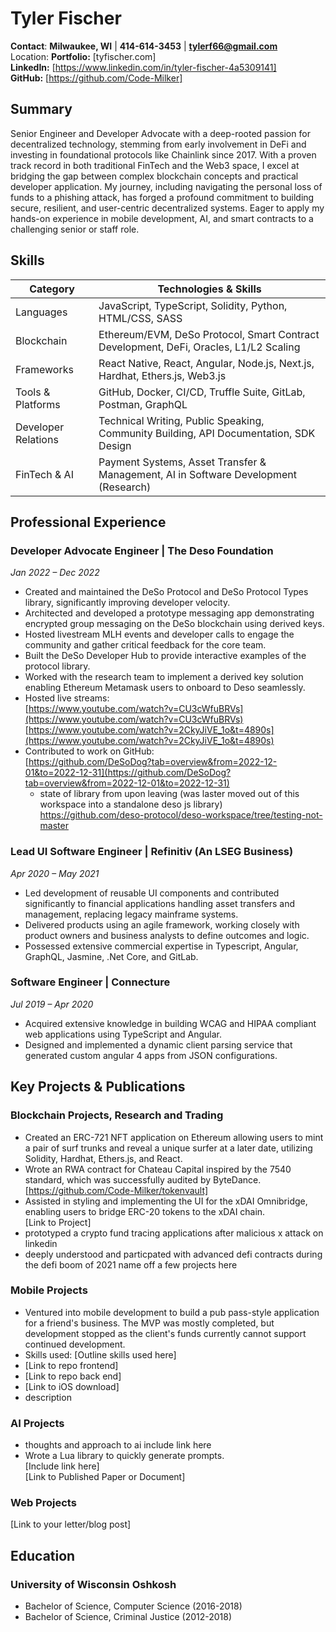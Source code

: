 # Tyler Fischer
**Contact**: **Milwaukee, WI** | **414-614-3453** | **[tylerf66@gmail.com](mailto:tylerf66@gmail.com)**  
Location:
**Portfolio:** [tyfischer.com]  
**LinkedIn:** [https://www.linkedin.com/in/tyler-fischer-4a5309141]  
**GitHub:** [https://github.com/Code-Milker]  

## Summary
Senior Engineer and Developer Advocate with a deep-rooted passion for decentralized technology, stemming from early involvement in DeFi and investing in foundational protocols like Chainlink since 2017. With a proven track record in both traditional FinTech and the Web3 space, I excel at bridging the gap between complex blockchain concepts and practical developer application. My journey, including navigating the personal loss of funds to a phishing attack, has forged a profound commitment to building secure, resilient, and user-centric decentralized systems. Eager to apply my hands-on experience in mobile development, AI, and smart contracts to a challenging senior or staff role.

## Skills
| Category | Technologies & Skills |
|-------------------|-----------------------|
| Languages | JavaScript, TypeScript, Solidity, Python, HTML/CSS, SASS |
| Blockchain | Ethereum/EVM, DeSo Protocol, Smart Contract Development, DeFi, Oracles, L1/L2 Scaling |
| Frameworks | React Native, React, Angular, Node.js, Next.js, Hardhat, Ethers.js, Web3.js |
| Tools & Platforms | GitHub, Docker, CI/CD, Truffle Suite, GitLab, Postman, GraphQL |
| Developer Relations | Technical Writing, Public Speaking, Community Building, API Documentation, SDK Design |
| FinTech & AI | Payment Systems, Asset Transfer & Management, AI in Software Development (Research) |

## Professional Experience
### Developer Advocate Engineer | The Deso Foundation
*Jan 2022 – Dec 2022*  
- Created and maintained the DeSo Protocol and DeSo Protocol Types library, significantly improving developer velocity.  
- Architected and developed a prototype messaging app demonstrating encrypted group messaging on the DeSo blockchain using derived keys.  
- Hosted livestream MLH events and developer calls to engage the community and gather critical feedback for the core team.  
- Built the DeSo Developer Hub to provide interactive examples of the protocol library.  
- Worked with the research team to implement a derived key solution enabling Ethereum Metamask users to onboard to Deso seamlessly.  
- Hosted live streams:  
  [https://www.youtube.com/watch?v=CU3cWfuBRVs](https://www.youtube.com/watch?v=CU3cWfuBRVs)  
  [https://www.youtube.com/watch?v=2CkyJiVE_1o&t=4890s](https://www.youtube.com/watch?v=2CkyJiVE_1o&t=4890s)  
- Contributed to work on GitHub:  
  [https://github.com/DeSoDog?tab=overview&from=2022-12-01&to=2022-12-31](https://github.com/DeSoDog?tab=overview&from=2022-12-01&to=2022-12-31)  
  - state of library from upon leaving (was laster moved out of this workspace into a standalone deso js library)  
    https://github.com/deso-protocol/deso-workspace/tree/testing-not-master  

### Lead UI Software Engineer | Refinitiv (An LSEG Business)
*Apr 2020 – May 2021*  
- Led development of reusable UI components and contributed significantly to financial applications handling asset transfers and management, replacing legacy mainframe systems.  
- Delivered products using an agile framework, working closely with product owners and business analysts to define outcomes and logic.  
- Possessed extensive commercial expertise in Typescript, Angular, GraphQL, Jasmine, .Net Core, and GitLab.  

### Software Engineer | Connecture
*Jul 2019 – Apr 2020*  
- Acquired extensive knowledge in building WCAG and HIPAA compliant web applications using TypeScript and Angular.  
- Designed and implemented a dynamic client parsing service that generated custom angular 4 apps from JSON configurations.  

## Key Projects & Publications
### Blockchain Projects, Research and Trading
- Created an ERC-721 NFT application on Ethereum allowing users to mint a pair of surf trunks and reveal a unique surfer at a later date, utilizing Solidity, Hardhat, Ethers.js, and React.  
- Wrote an RWA contract for Chateau Capital inspired by the 7540 standard, which was successfully audited by ByteDance.  
  [https://github.com/Code-Milker/tokenvault]  
- Assisted in styling and implementing the UI for the xDAI Omnibridge, enabling users to bridge ERC-20 tokens to the xDAI chain.  
  [Link to Project]  
- prototyped a crypto fund tracing applications after malicious x attack on linkedin  
- deeply understood and particpated with advanced defi contracts during the defi boom of 2021 name off a few projects here  

### Mobile Projects
- Ventured into mobile development to build a pub pass-style application for a friend's business. The MVP was mostly completed, but development stopped as the client's funds currently cannot support continued development.  
- Skills used: [Outline skills used here]  
- [Link to repo frontend]  
- [Link to repo back end]  
- [Link to iOS download]  
- description  

### AI Projects
- thoughts and approach to ai include link here  
- Wrote a Lua library to quickly generate prompts.  
  [Include link here]  
  [Link to Published Paper or Document]  

### Web Projects
[Link to your letter/blog post]  

## Education
### University of Wisconsin Oshkosh
- Bachelor of Science, Computer Science (2016-2018)  
- Bachelor of Science, Criminal Justice (2012-2018)
